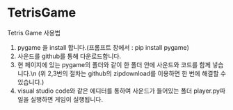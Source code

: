 # TetrisGame
Tetris Game 사용법
 1. pygame 을 install 합니다.(프롬프트 창에서 : pip install pygame)
 2. 사운드를 github를 통해 다운로드합니다.
 3. 현 페이지에 있는 pygame의 폴더와 같이 한 폴더 안에 사운드와 코드를 함께 넣습니다.\n
 (위 2,3번의 절차는 github의 zipdownload를 이용하면 한 번에 해결할 수 있습니다.)
 4. visual studio code와 같은 에디터를 통하여 사운드가 들어있는 폴더 player.py파일을 실행하면 게임이 실행됩니다.
